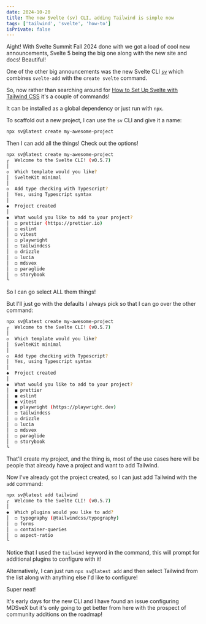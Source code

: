 ```yaml
---
date: 2024-10-20
title: The new Svelte (sv) CLI, adding Tailwind is simple now
tags: ['tailwind', 'svelte', 'how-to']
isPrivate: false
---
```


Aight! With Svelte Summit Fall 2024 done with we got a load of cool
new announcements, Svelte 5 being the big one along with the new site
and docs! Beautiful!

One of the other big announcements was the new Svelte CLI
[`sv`](https://www.npmjs.com/package/sv) which combines `svelte-add`
with the `create svelte` command.

So, now rather than searching around for
[How to Set Up Svelte with Tailwind CSS](https://scottspence.com/posts/how-to-set-up-svelte-with-tailwind)
it's a couple of commands!

It can be installed as a global dependency or just run with `npx`.

To scaffold out a new project, I can use the `sv` CLI and give it a
name:

```bash
npx sv@latest create my-awesome-project
```

Then I can add all the things! Check out the options!

```bash
npx sv@latest create my-awesome-project
┌  Welcome to the Svelte CLI! (v0.5.7)
│
◇  Which template would you like?
│  SvelteKit minimal
│
◇  Add type checking with Typescript?
│  Yes, using Typescript syntax
│
◆  Project created
│
◆  What would you like to add to your project?
│  ◻ prettier (https://prettier.io)
│  ◻ eslint
│  ◻ vitest
│  ◻ playwright
│  ◻ tailwindcss
│  ◻ drizzle
│  ◻ lucia
│  ◻ mdsvex
│  ◻ paraglide
│  ◻ storybook
└
```

So I can go select ALL them things!

But I'll just go with the defaults I always pick so that I can go over
the other command:

```bash
npx sv@latest create my-awesome-project
┌  Welcome to the Svelte CLI! (v0.5.7)
│
◇  Which template would you like?
│  SvelteKit minimal
│
◇  Add type checking with Typescript?
│  Yes, using Typescript syntax
│
◆  Project created
│
◆  What would you like to add to your project?
│  ◼ prettier
│  ◼ eslint
│  ◼ vitest
│  ◼ playwright (https://playwright.dev)
│  ◻ tailwindcss
│  ◻ drizzle
│  ◻ lucia
│  ◻ mdsvex
│  ◻ paraglide
│  ◻ storybook
└
```

That'll create my project, and the thing is, most of the use cases
here will be people that already have a project and want to add
Tailwind.

Now I've already got the project created, so I can just add Tailwind
with the `add` command:

```bash
npx sv@latest add tailwind
┌  Welcome to the Svelte CLI! (v0.5.7)
│
◆  Which plugins would you like to add?
│  ◻ typography (@tailwindcss/typography)
│  ◻ forms
│  ◻ container-queries
│  ◻ aspect-ratio
└
```

Notice that I used the `tailwind` keyword in the command, this will
prompt for additional plugins to configure with it!

Alternatively, I can just run `npx sv@latest add` and then select
Tailwind from the list along with anything else I'd like to configure!

Super neat!

It's early days for the new CLI and I have found an issue configuring
MDSveX but it's only going to get better from here with the prospect
of community additions on the roadmap!

